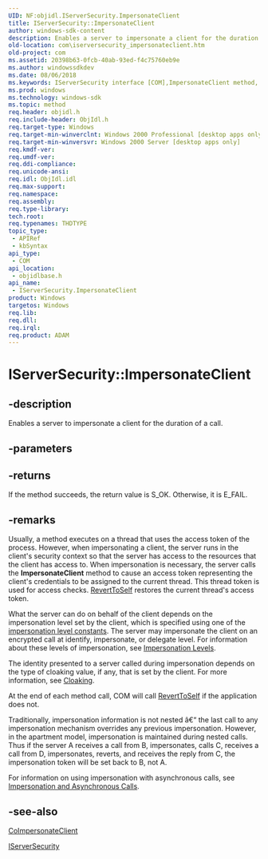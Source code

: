 ```yaml
---
UID: NF:objidl.IServerSecurity.ImpersonateClient
title: IServerSecurity::ImpersonateClient
author: windows-sdk-content
description: Enables a server to impersonate a client for the duration of a call.
old-location: com\iserversecurity_impersonateclient.htm
old-project: com
ms.assetid: 20398b63-0fcb-40ab-93ed-f4c75760eb9e
ms.author: windowssdkdev
ms.date: 08/06/2018
ms.keywords: IServerSecurity interface [COM],ImpersonateClient method, IServerSecurity.ImpersonateClient, IServerSecurity::ImpersonateClient, ImpersonateClient, ImpersonateClient method [COM], ImpersonateClient method [COM],IServerSecurity interface, _com_iserversecurity_impersonateclient, com.iserversecurity_impersonateclient, objidlbase/IServerSecurity::ImpersonateClient
ms.prod: windows
ms.technology: windows-sdk
ms.topic: method
req.header: objidl.h
req.include-header: ObjIdl.h
req.target-type: Windows
req.target-min-winverclnt: Windows 2000 Professional [desktop apps only]
req.target-min-winversvr: Windows 2000 Server [desktop apps only]
req.kmdf-ver: 
req.umdf-ver: 
req.ddi-compliance: 
req.unicode-ansi: 
req.idl: ObjIdl.idl
req.max-support: 
req.namespace: 
req.assembly: 
req.type-library: 
tech.root: 
req.typenames: THDTYPE
topic_type:
 - APIRef
 - kbSyntax
api_type:
 - COM
api_location:
 - objidlbase.h
api_name:
 - IServerSecurity.ImpersonateClient
product: Windows
targetos: Windows
req.lib: 
req.dll: 
req.irql: 
req.product: ADAM
---
```


# IServerSecurity::ImpersonateClient


## -description


Enables a server to impersonate a client for the duration of a call.


## -parameters






## -returns



If the method succeeds, the return value is S_OK. Otherwise, it is E_FAIL.




## -remarks



Usually, a method executes on a thread that uses the access token of the process. However, when impersonating a client, the server runs in the client's security context so that the server has access to the resources that the client has access to. When impersonation is necessary, the server calls the <b>ImpersonateClient</b> method to cause an access token representing the client's credentials to be assigned to the current thread. This thread token is used for access checks. <a href="https://msdn.microsoft.com/21952f54-439e-446f-a206-4b35759b1090">RevertToSelf</a> restores the current thread's access token.

What the server can do on behalf of the client depends on the impersonation level set by the client, which is specified using one of the <a href="https://msdn.microsoft.com/ea5a3b46-b607-4192-a3cc-b2ec55ca94a6">impersonation level constants</a>. The server may impersonate the client on an encrypted call at identify, impersonate, or delegate level. For information about these levels of impersonation, see <a href="https://msdn.microsoft.com/7539bbee-063f-4788-aece-7b70684826c8">Impersonation Levels</a>.

The identity presented to a server called during impersonation depends on the type of cloaking value, if any, that is set by the client. For more information, see <a href="https://msdn.microsoft.com/5b97d9d6-8fa9-4da2-8351-64772227d9a2">Cloaking</a>.

At the end of each method call, COM will call <a href="https://msdn.microsoft.com/21952f54-439e-446f-a206-4b35759b1090">RevertToSelf</a> if the application does not.

Traditionally, impersonation information is not nested â€“ the last call to any impersonation mechanism overrides any previous impersonation. However, in the apartment model, impersonation is maintained during nested calls. Thus if the server A receives a call from B, impersonates, calls C, receives a call from D, impersonates, reverts, and receives the reply from C, the impersonation token will be set back to B, not A.

For information on using impersonation with asynchronous calls, see <a href="https://msdn.microsoft.com/7eaa0a66-7a80-4831-b0b6-b8eff4abd036">Impersonation and Asynchronous Calls</a>. 





## -see-also




<a href="https://msdn.microsoft.com/a3cbfbbc-fc6f-4d1b-8460-1e3351cd32d7">CoImpersonateClient</a>



<a href="https://msdn.microsoft.com/aacef77c-7185-44ed-aa1a-465c6100a431">IServerSecurity</a>
 

 

